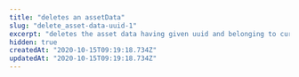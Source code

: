 ```yaml
---
title: "deletes an assetData"
slug: "delete_asset-data-uuid-1"
excerpt: "deletes the asset data having given uuid and belonging to current principal"
hidden: true
createdAt: "2020-10-15T09:19:18.734Z"
updatedAt: "2020-10-15T09:19:18.734Z"
---
```

